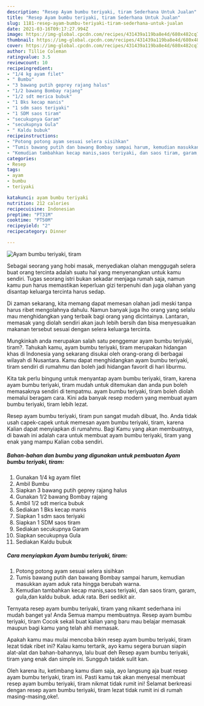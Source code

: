 ```yaml
---
description: "Resep Ayam bumbu teriyaki, tiram Sederhana Untuk Jualan"
title: "Resep Ayam bumbu teriyaki, tiram Sederhana Untuk Jualan"
slug: 1181-resep-ayam-bumbu-teriyaki-tiram-sederhana-untuk-jualan
date: 2021-03-16T09:17:27.994Z
image: https://img-global.cpcdn.com/recipes/431439a119ba8e4d/680x482cq70/ayam-bumbu-teriyaki-tiram-foto-resep-utama.jpg
thumbnail: https://img-global.cpcdn.com/recipes/431439a119ba8e4d/680x482cq70/ayam-bumbu-teriyaki-tiram-foto-resep-utama.jpg
cover: https://img-global.cpcdn.com/recipes/431439a119ba8e4d/680x482cq70/ayam-bumbu-teriyaki-tiram-foto-resep-utama.jpg
author: Tillie Coleman
ratingvalue: 3.5
reviewcount: 10
recipeingredient:
- "1/4 kg ayam filet"
- " Bumbu"
- "3 bawang putih geprey rajang halus"
- "1/2 bawang Bombay rajang"
- "1/2 sdt merica bubuk"
- "1 Bks kecap manis"
- "1 sdm saos teriyaki"
- "1 SDM saos tiram"
- "secukupnya Garam"
- "secukupnya Gula"
- " Kaldu bubuk"
recipeinstructions:
- "Potong potong ayam sesuai selera sisihkan"
- "Tumis bawang putih dan bawang Bombay sampai harum, kemudian masukkan ayam aduk rata hingga berubah warna."
- "Kemudian tambahkan kecap manis,saos teriyaki, dan saos tiram, garam, gula,dan kaldu bubuk. aduk rata. Beri sedikit air."
categories:
- Resep
tags:
- ayam
- bumbu
- teriyaki

katakunci: ayam bumbu teriyaki 
nutrition: 212 calories
recipecuisine: Indonesian
preptime: "PT31M"
cooktime: "PT50M"
recipeyield: "2"
recipecategory: Dinner

---
```



![Ayam bumbu teriyaki, tiram](https://img-global.cpcdn.com/recipes/431439a119ba8e4d/680x482cq70/ayam-bumbu-teriyaki-tiram-foto-resep-utama.jpg)

Sebagai seorang yang hobi masak, menyediakan olahan menggugah selera buat orang tercinta adalah suatu hal yang menyenangkan untuk kamu sendiri. Tugas seorang istri bukan sekadar menjaga rumah saja, namun kamu pun harus memastikan keperluan gizi terpenuhi dan juga olahan yang disantap keluarga tercinta harus sedap.

Di zaman  sekarang, kita memang dapat memesan olahan jadi meski tanpa harus ribet mengolahnya dahulu. Namun banyak juga lho orang yang selalu mau menghidangkan yang terbaik bagi orang yang dicintainya. Lantaran, memasak yang diolah sendiri akan jauh lebih bersih dan bisa menyesuaikan makanan tersebut sesuai dengan selera keluarga tercinta. 



Mungkinkah anda merupakan salah satu penggemar ayam bumbu teriyaki, tiram?. Tahukah kamu, ayam bumbu teriyaki, tiram merupakan hidangan khas di Indonesia yang sekarang disukai oleh orang-orang di berbagai wilayah di Nusantara. Kamu dapat menghidangkan ayam bumbu teriyaki, tiram sendiri di rumahmu dan boleh jadi hidangan favorit di hari liburmu.

Kita tak perlu bingung untuk menyantap ayam bumbu teriyaki, tiram, karena ayam bumbu teriyaki, tiram mudah untuk ditemukan dan anda pun boleh memasaknya sendiri di tempatmu. ayam bumbu teriyaki, tiram boleh diolah memalui beragam cara. Kini ada banyak resep modern yang membuat ayam bumbu teriyaki, tiram lebih lezat.

Resep ayam bumbu teriyaki, tiram pun sangat mudah dibuat, lho. Anda tidak usah capek-capek untuk memesan ayam bumbu teriyaki, tiram, karena Kalian dapat menyiapkan di rumahmu. Bagi Kamu yang akan membuatnya, di bawah ini adalah cara untuk membuat ayam bumbu teriyaki, tiram yang enak yang mampu Kalian coba sendiri.

<!--inarticleads1-->

##### Bahan-bahan dan bumbu yang digunakan untuk pembuatan Ayam bumbu teriyaki, tiram:

1. Gunakan 1/4 kg ayam filet
1. Ambil  Bumbu
1. Siapkan 3 bawang putih geprey rajang halus
1. Gunakan 1/2 bawang Bombay rajang
1. Ambil 1/2 sdt merica bubuk
1. Sediakan 1 Bks kecap manis
1. Siapkan 1 sdm saos teriyaki
1. Siapkan 1 SDM saos tiram
1. Sediakan secukupnya Garam
1. Siapkan secukupnya Gula
1. Sediakan  Kaldu bubuk




<!--inarticleads2-->

##### Cara menyiapkan Ayam bumbu teriyaki, tiram:

1. Potong potong ayam sesuai selera sisihkan
1. Tumis bawang putih dan bawang Bombay sampai harum, kemudian masukkan ayam aduk rata hingga berubah warna.
1. Kemudian tambahkan kecap manis,saos teriyaki, dan saos tiram, garam, gula,dan kaldu bubuk. aduk rata. Beri sedikit air.




Ternyata resep ayam bumbu teriyaki, tiram yang nikamt sederhana ini mudah banget ya! Anda Semua mampu membuatnya. Resep ayam bumbu teriyaki, tiram Cocok sekali buat kalian yang baru mau belajar memasak maupun bagi kamu yang telah ahli memasak.

Apakah kamu mau mulai mencoba bikin resep ayam bumbu teriyaki, tiram lezat tidak ribet ini? Kalau kamu tertarik, ayo kamu segera buruan siapin alat-alat dan bahan-bahannya, lalu buat deh Resep ayam bumbu teriyaki, tiram yang enak dan simple ini. Sungguh taidak sulit kan. 

Oleh karena itu, ketimbang kamu diam saja, ayo langsung aja buat resep ayam bumbu teriyaki, tiram ini. Pasti kamu tak akan menyesal membuat resep ayam bumbu teriyaki, tiram nikmat tidak rumit ini! Selamat berkreasi dengan resep ayam bumbu teriyaki, tiram lezat tidak rumit ini di rumah masing-masing,oke!.

